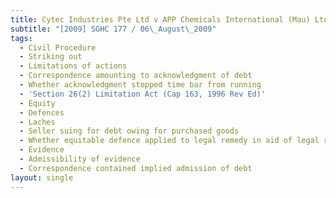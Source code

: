```yaml
---
title: Cytec Industries Pte Ltd v APP Chemicals International (Mau) Ltd
subtitle: "[2009] SGHC 177 / 06\_August\_2009"
tags:
  - Civil Procedure
  - Striking out
  - Limitations of actions
  - Correspondence amounting to acknowledgment of debt
  - Whether acknowledgment stopped time bar from running
  - 'Section 26(2) Limitation Act (Cap 163, 1996 Rev Ed)'
  - Equity
  - Defences
  - Laches
  - Seller suing for debt owing for purchased goods
  - Whether equitable defence applied to legal remedy in aid of legal right
  - Evidence
  - Admissibility of evidence
  - Correspondence contained implied admission of debt
layout: single
---
```


